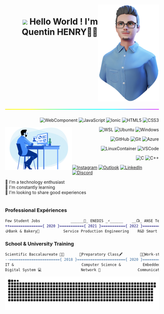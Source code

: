 <img align='right' src='./avatar.png' width='200'>

<div align='right'>

# <img src="https://raw.githubusercontent.com/MartinHeinz/MartinHeinz/master/wave.gif" width='30'> Hello World ! I'm Quentin HENRY👨‍💻</br><img src="https://raw.githubusercontent.com/itstommi/itstommi/main/Rainbow.gif" width='625'>



![WebComponent](
    https://img.shields.io/badge/WebComponent-olivedrab.svg?logo=webcomponents.org&logoColor=white&style=flat-square)
![JavaScript](
    https://img.shields.io/badge/JavaScript-gold.svg?logo=javascript&logoColor=white&style=flat-square) 
![Ionic](
    https://img.shields.io/badge/Ionic-white.svg?logo=Ionic&logoColor=steelblue&style=flat-square)
![HTML5](
    https://img.shields.io/badge/HTML-red.svg?logo=html5&logoColor=white&style=flat-square)
![CSS3](
    https://img.shields.io/badge/CSS-steelblue.svg?logo=css3&logoColor=white&style=flat-square)

<img align='left' src='./gif.gif' width='220'>

![WSL](
    https://img.shields.io/badge/WSL+SSH-white.svg?logo=hyper&logoColor=steelblue&style=flat-square)
![Ubuntu](
    https://img.shields.io/badge/Ubuntu-red.svg?logo=ubuntu&logoColor=white&style=flat-square)
![Windows](
    https://img.shields.io/badge/Windows-steelblue.svg?logo=windows&logoColor=white&style=flat-square)

![GitHub](
    https://img.shields.io/badge/GitHub-white.svg?logo=github&logoColor=steelblue&style=flat-square)
![Git](
    https://img.shields.io/badge/Git-red.svg?logo=git&logoColor=white&style=flat-square)
![Azure](
    https://img.shields.io/badge/DevOps-steelblue.svg?logo=microsoftazure&logoColor=white&style=flat-square)

![LinuxContainer](
    https://img.shields.io/badge/LXD-red.svg?logo=linuxcontainers&logoColor=white&style=flat-square)
![VSCode](
    https://img.shields.io/badge/Code-steelblue.svg?logo=visualstudiocode&logoColor=white&style=flat-square)
    

![C](
    https://img.shields.io/badge/C-white.svg?logo=c&logoColor=steelblue&style=flat-square)
![C++](
    https://img.shields.io/badge/C++-steelblue.svg?logo=c%2B%2B&logoColor=white&style=flat-square)

</div>

[![Instagram](https://img.shields.io/badge/Instagram-%23E4405F.svg?logo=Instagram&logoColor=white&style=flat)]()
[![Outlook](https://img.shields.io/badge/Mail-0078D4?logo=microsoft-outlook&logoColor=white&style=flat)](mailto:henryq.pro@outlook.fr)
[![LinkedIn](https://img.shields.io/badge/LinkedIn-steelblue.svg?logo=linkedin&logoColor=white&style=flat)](www.linkedin.com/in/qentah)
[![Discord](https://img.shields.io/badge/Discord-%237289DA.svg?logo=discord&logoColor=white&style=flat)]()

👀 I'm a technology enthusiast</br>
🌱 I'm constantly learning</br>
💞️ I'm looking to share good experiences</br>
</br>

### Professional Expériences
```diff                       
Few Student Jobs              ______🍃_ ENEDIS _⚡______    __📺_ ANSE Technology _🤳___
++==============={ 2020 }==========={ 2021 }==========={ 2022 }===========- - -{ 2023 }- - - - - - -{ Future }
🪙Bank & Bakery🥖           Service Production Engineering    R&D Smart TV project
```
### School & University Training
```diff                            
Scientific Baccalaureate 👨‍🎓       📜Preparatory Class🖋️        👨‍💻Work-study Engineer👨‍🏫
--======================={ 2018 }======================{ 2020 }===========- - -{ 2023 }- - - - - - -{ Future }
IT &                               Computer Science &          Embedded & 
Digital System 💻                  Network 📶                 Communicating System 📻
```

<img align="center" src="./snake.svg" />